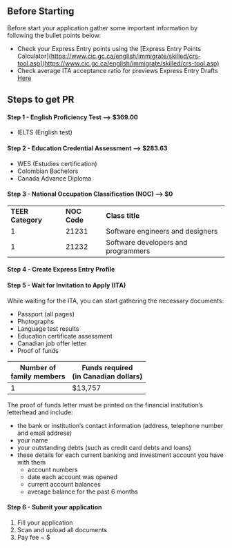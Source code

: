 ## Before Starting

Before start your application gather some important information by following the bullet points below:

- Check your Express Entry points using the [Express Entry Points Calculator](https://www.cic.gc.ca/english/immigrate/skilled/crs-tool.asp](https://www.cic.gc.ca/english/immigrate/skilled/crs-tool.asp)
- Check average ITA acceptance ratio for previews Express Entry Drafts [Here](https://www.canada.ca/en/immigration-refugees-citizenship/corporate/mandate/policies-operational-instructions-agreements/ministerial-instructions/express-entry-rounds.html)

## Steps to get PR

#### Step 1 - English Proficiency Test —> $369.00

- IELTS (English test)

#### Step 2 - Education Credential Assessment —> $283.63

- WES (Estudies certification)
- Colombian Bachelors
- Canada Advance Diploma

#### Step 3 - National Occupation Classification (NOC) —> $0

|   |   |   |
|---|---|---|
|**TEER Category**|**NOC Code**|**Class title**|
|1|21231|Software engineers and designers|
|1|21232|Software developers and programmers|


#### Step 4 - Create Express Entry Profile


#### Step 5 - Wait for Invitation to Apply (ITA)

While waiting for the ITA, you can start gathering the necessary documents:

- Passport (all pages)
- Photographs
- Language test results
- Education certificate assessment
- Canadian job offer letter
- Proof of funds

|Number of  <br>family members|Funds required  <br>(in Canadian dollars)|
|---|---|
|1|$13,757|

The proof of funds letter must be printed on the financial institution’s letterhead and include:
- the bank or institution’s contact information (address, telephone number and email address)
- your name
- your outstanding debts (such as credit card debts and loans)
- these details for each current banking and investment account you have with them
    - account numbers
    - date each account was opened
    - current account balances
    - average balance for the past 6 months


#### Step 6 - Submit your application
1. Fill your application
2. Scan and upload all documents
3. Pay fee ~ $